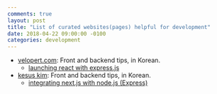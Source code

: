 ```yaml
---
comments: true
layout: post
title: "List of curated websites(pages) helpful for development"
date: 2018-04-22 09:00:00 -0100
categories: development
---
```

* [velopert.com](https://velopert.com/about): Front and backend tips, in Korean. 
    * [launching react with express.js](https://velopert.com/1492) 
* [kesus kim](https://blog.kesuskim.com/): Front and backend tips, in Korean.
    * [integrating next.js with node.js (Express)](https://blog.kesuskim.com/2017/07/develop-website-using-next-js/)